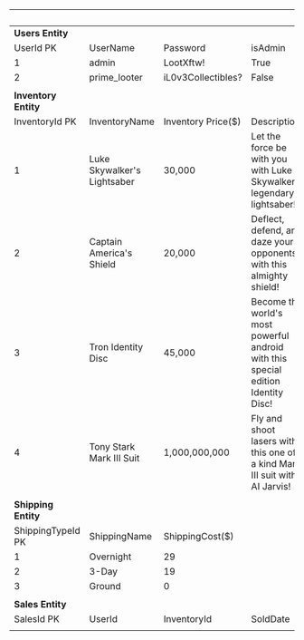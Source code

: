 <table>
    <thead>
        <tr>
            <th colspan="14">Data Seed Table</th>
        </tr>
    </thead>
    <tbody>
        <tr colspan="14">
            <td><strong>Users Entity</strong></td>
        </tr>
        <tr>
            <td>UserId PK</td>
            <td>UserName</td>
            <td>Password</td>
            <td>isAdmin</td>
        </tr>
        <tr>
            <td>1</td>
            <td>admin</td>
            <td>LootXftw!</td>
            <td>True</td>
        </tr>
        <tr>
            <td>2</td>
            <td>prime_looter</td>
            <td>iL0v3Collectibles?</td>
            <td>False</td>
        </tr>
        <tr>
            <td></td>
        </tr>
        <tr>
            <td><strong>Inventory Entity</strong></td>
        </tr>
        <tr>
            <td>InventoryId PK</td>
            <td>InventoryName</td>
            <td>Inventory Price($)</td>
            <td>Description</td>
        </tr>
        <tr>
            <td>1</td>
            <td>Luke Skywalker's Lightsaber</td>
            <td>30,000</td>
            <td>Let the force be with you with Luke Skywalker's legendary lightsaber!</td>
        </tr>
        <tr>
            <td>2</td>
            <td>Captain America's Shield</td>
            <td>20,000</td>
            <td>Deflect, defend, and daze your opponents with this almighty shield!</td>
        </tr>
        <tr>
            <td>3</td>
            <td>Tron Identity Disc</td>
            <td>45,000</td>
            <td>Become the world's most powerful android with this special edition Identity Disc!</td>
        </tr>
        <tr>
            <td>4</td>
            <td>Tony Stark Mark III Suit</td>
            <td>1,000,000,000</td>
            <td>Fly and shoot lasers with this one of a kind Mark III suit with AI Jarvis!</td>
        </tr>
        <tr>
            <td></td>
        </tr>
<tr>
            <td><strong>Shipping Entity</strong></td>
        </tr>
        <tr>
            <td>ShippingTypeId PK</td>
            <td>ShippingName</td>
            <td>ShippingCost($)</td>
        </tr>
        <tr>
            <td>1</td>
            <td>Overnight</td>
            <td>29</td>
        </tr>
        <tr>
            <td>2</td>
            <td>3-Day</td>
            <td>19</td>
        </tr>
        <tr>
            <td>3</td>
            <td>Ground</td>
            <td>0</td>
        </tr>
        <tr>
            <td></td>
        </tr>
        <tr>
            <td><strong>Sales Entity</strong></td>
        </tr>
        <tr>
            <td>SalesId PK</td>
            <td>UserId</td>
            <td>InventoryId</td>
            <td>SoldDate</td>
            <td>Address</td>
            <td>PhoneNumber</td>
            <td>CreditCardNumber</td>
            <td>ExpirationDate</td>
            <td>CVV</td>
            <td>Subtotal</td>
            <td>ShippingTypeId</td>
            <td>ShippingCost</td>
            <td>Tax</td>
            <td>Total</td>
        </tr>
        <tr>
            <td></td>
            <td></td>
            <td></td>
            <td></td>
            <td></td>
            <td></td>
            <td></td>
            <td></td>
            <td></td>
            <td></td>
            <td></td>
            <td></td>
            <td></td>
        </tr>
    </tbody>
</table>

